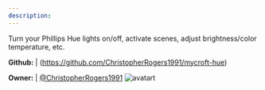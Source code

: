 ```yaml
---
description: 
---
```

Turn your Phillips Hue lights on/off, activate scenes, adjust brightness/color temperature, etc.

**Github:** | (https://github.com/ChristopherRogers1991/mycroft-hue)

**Owner:** | [@ChristopherRogers1991](https://github.com/ChristopherRogers1991) ![avatart](https://avatars0.githubusercontent.com/u/8608191?v=4)

